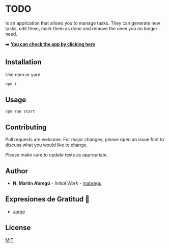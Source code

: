 # TODO

Is an application that allows you to manage tasks. They can generate new tasks, edit them, mark them as done and remove the ones you no longer need.


➡️ **[You can check the app by clicking here](https://app-todo-vuejs.herokuapp.com)** 

## Installation

Use npm or yarn

```bash
npm i
```

## Usage

```
npm run start
```

## Contributing
Pull requests are welcome. For major changes, please open an issue first to discuss what you would like to change.

Please make sure to update tests as appropriate.

## Author
* **N. Martin Abregú** - *Initial Work* - [mabregu](https://github.com/mabregu)

## Expresiones de Gratitud 🎁

* [Jorge](https://aprendible.com)

## License
[MIT](https://choosealicense.com/licenses/mit/)
